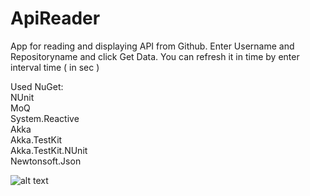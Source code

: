 # ApiReader
App for reading and displaying API from Github.
Enter Username and Repositoryname and click Get Data.
You can refresh it in time by enter interval time ( in sec )

Used NuGet: <br />
NUnit <br />
MoQ <br />
System.Reactive <br />
Akka <br />
Akka.TestKit <br />
Akka.TestKit.NUnit <br />
Newtonsoft.Json <br />

![alt text](https://i.imgur.com/AVXEQVL.jpg)
